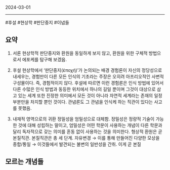 

2024-03-01

----
#후설 #현상학 #판단중지 #이념들 

## 요약
1. 서론 
	현상학적 판단중지와 환원을 동일하게 보지 않고, 환원을 위한 구체적 방법으로서 에포케를 탐구해 보겠음.
2. 후설 현상학에서 ‘판단중지(ἐποχή)’가 논의되는 배경
	경험론이 자신의 정당성으로 내세우는, 경험만이 다른 모든 인식의 기초라는 주장은 오히려 아프리오적인 사변적 구성물이다. 즉, 경험적이지 않다. 
	후설에 따르면 이런 경험론은 인식 방법에 있어서 다른 수많은 인식 방법과 동등한 위치에서 하나의 길일 뿐이며 그것이 대상으로 삼고 있는 세계 또한 진정한 의미에서 모든 것이 아니라 자연적 세계라는 존재의 일정부분만을 차지할 뿐인 것이다. 
	관념론도 그 관념을 인식케 하는 직관이 있다는 사고를 못했음.
	
1. 내재적 영역으로의 귀환 
	정밀성을 엄밀성으로 대체함. 정밀성은 정량적 기술이 가능한 것에 대해 성립하는 말이고, 엄밀성은 어떤 학문이 사용하는 개념이 다른 학문과 달리 독자적으로 갖는 의미를 혼동 없이 사용하는 것을 의미한다.
	형상적 환원은 곧 본질직관. 
	본질직관은 총 세 단계. 자유변경 → 이를 통해 만들어진 다양한 모상을 종합/통일 → 이것들에서 발견되는 불변의 일반성을 간취. 이게 곧 본질
	

## 모르는 개념들

